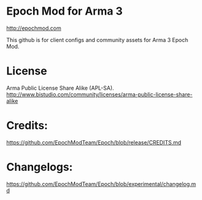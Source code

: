 Epoch Mod for Arma 3
=====

http://epochmod.com

This github is for client configs and community assets for Arma 3 Epoch Mod.

License
=====
Arma Public License Share Alike (APL-SA).
http://www.bistudio.com/community/licenses/arma-public-license-share-alike

Credits:
=====
https://github.com/EpochModTeam/Epoch/blob/release/CREDITS.md

Changelogs:
=====
https://github.com/EpochModTeam/Epoch/blob/experimental/changelog.md
